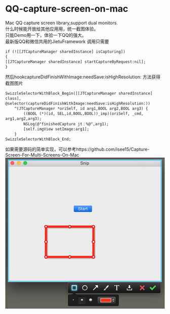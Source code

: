 # QQ-capture-screen-on-mac
Mac QQ capture screen library,support dual monitors.
<br>
什么时候能开放给其他应用用，统一截图体验。
<br>
只能Demo用一下，体验一下QQ的强大。
<br>
最新版QQ和微信共用的JietuFramework
调用只需要
```
if (![[JTCaptureManager sharedInstance] isCapturing]) 
{         
[[JTCaptureManager sharedInstance] startCaptureByRequest:nil];     
}
```
然后hookcaptureDidFinishWithImage:needSave:isHighResolution: 方法获得截图图片
```
SwizzleSelectorWithBlock_Begin([[JTCaptureManager sharedInstance] class], @selector(captureDidFinishWithImage:needSave:isHighResolution:))
    ^(JTCaptureManager *oriSelf, id arg1,BOOL arg2,BOOL arg3) {
        ((BOOL (*)(id, SEL,id,BOOL,BOOL))_imp)(oriSelf, _cmd, arg1,arg2,arg3);
        NSLog(@"finishedCapture jt：%@",arg1);
        [self.imgView setImage:arg1];
    }
SwizzleSelectorWithBlock_End;
```
如果需要源码的简单实现，可以参考https://github.com/isee15/Capture-Screen-For-Multi-Screens-On-Mac
<img src="snapshot.png"></img>
